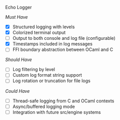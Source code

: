Echo Logger

_Must Have_

- [x] Structured logging with levels
- [x] Colorized terminal output
- [ ] Output to both console and log file (configurable)
- [x] Timestamps included in log messages
- [ ] FFI boundary abstraction between OCaml and C

_Should Have_

- [ ] Log filtering by level
- [ ] Custom log format string support
- [ ] Log rotation or truncation for file logs

_Could Have_

- [ ] Thread-safe logging from C and OCaml contexts
- [ ] Async/buffered logging mode
- [ ] Integration with future src/engine systems
